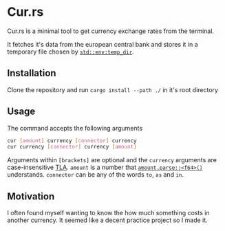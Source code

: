 # Cur.rs
Cur.rs is a minimal tool to get currency exchange rates from the terminal.

It fetches it's data from the european central bank and stores it in a temporary file chosen by [`std::env:temp_dir`](https://doc.rust-lang.org/std/env/fn.temp_dir.html).
## Installation

Clone the repository and run `cargo install --path ./` in it's root directory

## Usage

The command accepts the following arguments
``` sh
cur [amount] currency [connector] currency
cur currency [connector] currency [amount] 
```
Arguments within `[brackets]` are optional and the `currency` arguments are case-insensitive
[TLA](https://en.wikipedia.org/wiki/Three-letter_acronym).
`amount` is a number that [`amount.parse::<f64>()`](https://doc.rust-lang.org/std/primitive.f64.html#impl-FromStr) understands.
`connector` can be any of the words `to`, `as` and `in`.


## Motivation
I often found myself wanting to know the how much something costs in another currency.
It seemed like a decent practice project so I made it.
